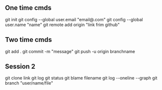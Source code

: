 ## One time cmds
git init
git config --global user.email "email@.com"
git config --global user.name "name"
git remote add origin "link frim github"

## Two time cmds
git add .
git commit -m "message"
git push -u origin branchname

## Session 2
git clone link
git log
git status
git blame filename
git log --oneline --graph
git branch "user/name/file"
